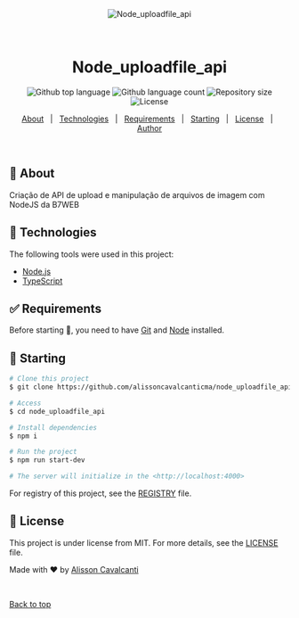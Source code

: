 <div align="center" id="top"> 
  <img src="./.github/app.gif" alt="Node_uploadfile_api" />

  &#xa0;

  <!-- <a href="https://node_uploadfile_api.netlify.app">Demo</a> -->
</div>

<h1 align="center">Node_uploadfile_api</h1>

<p align="center">
  <img alt="Github top language" src="https://img.shields.io/github/languages/top/alissoncavalcanticma/node_uploadfile_api?color=56BEB8">

  <img alt="Github language count" src="https://img.shields.io/github/languages/count/alissoncavalcanticma/node_uploadfile_api?color=56BEB8">

  <img alt="Repository size" src="https://img.shields.io/github/repo-size/alissoncavalcanticma/node_uploadfile_api?color=56BEB8">

  <img alt="License" src="https://img.shields.io/github/license/alissoncavalcanticma/node_uploadfile_api?color=56BEB8">

</p>

<!-- Status -->

<!-- <h4 align="center"> 
	🚧  Node_uploadfile_api 🚀 Under construction...  🚧
</h4> 

<hr> -->

<p align="center">
  <a href="#dart-about">About</a> &#xa0; | &#xa0;
  <a href="#rocket-technologies">Technologies</a> &#xa0; | &#xa0;
  <a href="#white_check_mark-requirements">Requirements</a> &#xa0; | &#xa0;
  <a href="#checkered_flag-starting">Starting</a> &#xa0; | &#xa0;
  <a href="#memo-license">License</a> &#xa0; | &#xa0;
  <a href="https://github.com/alissoncavalcanticma" target="_blank">Author</a>
</p>

<br>

## :dart: About ##

Criação de API de upload e manipulação de arquivos de imagem com NodeJS da B7WEB

## :rocket: Technologies ##

The following tools were used in this project:

- [Node.js](https://nodejs.org/en/)
- [TypeScript](https://www.typescriptlang.org/)

## :white_check_mark: Requirements ##

Before starting :checkered_flag:, you need to have [Git](https://git-scm.com) and [Node](https://nodejs.org/en/) installed.

## :checkered_flag: Starting ##

```bash
# Clone this project
$ git clone https://github.com/alissoncavalcanticma/node_uploadfile_api

# Access
$ cd node_uploadfile_api

# Install dependencies
$ npm i

# Run the project
$ npm run start-dev

# The server will initialize in the <http://localhost:4000>
```
For registry of this project, see the [REGISTRY](registry.md) file.

## :memo: License ##

This project is under license from MIT. For more details, see the [LICENSE](LICENSE) file.


Made with :heart: by <a href="https://github.com/alissoncavalcanticma" target="_blank">Alisson Cavalcanti</a>

&#xa0;

<a href="#top">Back to top</a>

